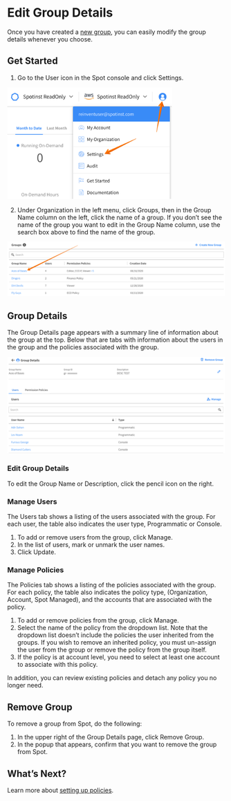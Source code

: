 <meta name="robots" content="noindex">

# Edit Group Details

Once you have created a [new group](administration/groups/create-new-group), you can easily modify the group details whenever you choose.

## Get Started

1. Go to the User icon in the Spot console and click Settings.

<img src="/administration/_media/create-new-user-01.png" width="381" height="258" />

2. Under Organization in the left menu, click Groups, then in the Group Name column on the left, click the name of a group. If you don’t see the name of the group you want to edit in the Group Name column, use the search box above to find the name of the group.

<img src="/administration/_media/edit-group-01.png" />

## Group Details

The Group Details page appears with a summary line of information about the group at the top. Below that are tabs with information about the users in the group and the policies associated with the group.

<img src="/administration/_media/edit-group-02.png" />

### Edit Group Details

To edit the Group Name or Description, click the pencil icon on the right.

### Manage Users

The Users tab shows a listing of the users associated with the group. For each user, the table also indicates the user type, Programmatic or Console.
1. To add or remove users from the group, click Manage.
2. In the list of users, mark or unmark the user names.
3. Click Update.

### Manage Policies

The Policies tab shows a listing of the policies associated with the group. For each policy, the table also indicates the policy type, (Organization, Account, Spot Managed), and the accounts that are associated with the policy.
1. To add or remove policies from the group, click Manage.
2. Select the name of the policy from the dropdown list. Note that the dropdown list doesn’t include the policies the user inherited from the groups. If you wish to remove an inherited policy, you must un-assign the user from the group or remove the policy from the group itself.
3. If the policy is at account level, you need to select at least one account to associate with this policy.

In addition, you can review existing policies and detach any policy you no longer need.

## Remove Group

To remove a group from Spot, do the following:
1. In the upper right of the Group Details page, click Remove Group.
2. In the popup that appears, confirm that you want to remove the group from Spot.

## What’s Next?

Learn more about [setting up policies]().
